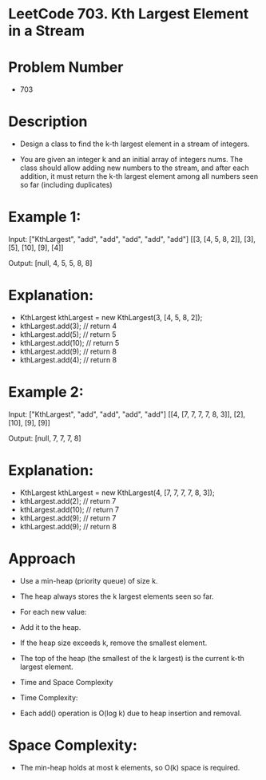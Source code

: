 # LeetCode 703. Kth Largest Element in a Stream
# Problem Number
- 703

# Description
- Design a class to find the k-th largest element in a stream of integers.

-  You are given an integer k and an initial array of integers nums. The class should allow adding new numbers to the stream, and after each addition, it must return the k-th largest element among all numbers seen so far (including duplicates)


# Example 1:

Input:
["KthLargest", "add", "add", "add", "add", "add"]
[[3, [4, 5, 8, 2]], [3], [5], [10], [9], [4]]

Output: [null, 4, 5, 5, 8, 8]

# Explanation:
- KthLargest kthLargest = new KthLargest(3, [4, 5, 8, 2]);
- kthLargest.add(3); // return 4
- kthLargest.add(5); // return 5
- kthLargest.add(10); // return 5
- kthLargest.add(9); // return 8
- kthLargest.add(4); // return 8

# Example 2:

Input:
["KthLargest", "add", "add", "add", "add"]
[[4, [7, 7, 7, 7, 8, 3]], [2], [10], [9], [9]]

Output: [null, 7, 7, 7, 8]

# Explanation:

- KthLargest kthLargest = new KthLargest(4, [7, 7, 7, 7, 8, 3]);
- kthLargest.add(2); // return 7
- kthLargest.add(10); // return 7
- kthLargest.add(9); // return 7
- kthLargest.add(9); // return 8
 

# Approach
- Use a min-heap (priority queue) of size k.

- The heap always stores the k largest elements seen so far.

- For each new value:

- Add it to the heap.

- If the heap size exceeds k, remove the smallest element.

- The top of the heap (the smallest of the k largest) is the current k-th largest element.

- Time and Space Complexity
- Time Complexity:
- Each add() operation is O(log k) due to heap insertion and removal.

# Space Complexity:
- The min-heap holds at most k elements, so O(k) space is required.
